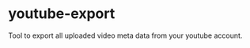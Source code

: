 youtube-export
==============

Tool to export all uploaded video meta data from your youtube account.
